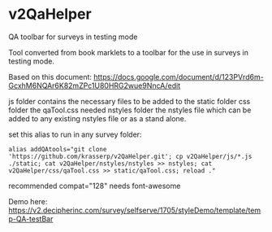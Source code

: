 # v2QaHelper
QA toolbar for surveys in testing mode

Tool converted from book marklets to a toolbar for the use in surveys in testing mode.

Based on this document:
https://docs.google.com/document/d/123PVrd6m-GcxhM6NQAr6K82mZPc1U80HRG2wue9NncA/edit

js folder contains the necessary files to be added to the static folder
css folder the qaTool.css needed
nstyles folder the nstyles file which can be added to any existing nstyles file or as a stand alone.

set this alias to run in any survey folder:
```
alias addQAtools="git clone 'https://github.com/krasserp/v2QaHelper.git'; cp v2QaHelper/js/*.js ./static; cat v2QaHelper/nstyles/nstyles >> nstyles; cat v2QaHelper/css/qaTool.css >> static/qaTool.css; reload ."
```

recommended 
compat="128"
needs font-awesome


Demo here:
https://v2.decipherinc.com/survey/selfserve/1705/styleDemo/template/temp-QA-testBar
